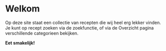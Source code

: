 # Welkom

Op deze site staat een collectie van recepten die wij heel erg lekker vinden. Je kunt op recept zoeken via de zoekfunctie, of via de Overzicht pagina verschillende categorieen bekijken. 

**Eet smakelijk!**


